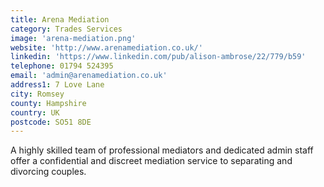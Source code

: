 ```yaml
---
title: Arena Mediation
category: Trades Services
image: 'arena-mediation.png'
website: 'http://www.arenamediation.co.uk/'
linkedin: 'https://www.linkedin.com/pub/alison-ambrose/22/779/b59'
telephone: 01794 524395
email: 'admin@arenamediation.co.uk'
address1: 7 Love Lane
city: Romsey
county: Hampshire
country: UK
postcode: SO51 8DE
---
```

A highly skilled team of professional mediators and dedicated admin staff offer a confidential and discreet mediation service to separating and divorcing couples.